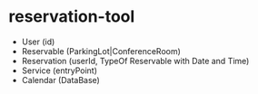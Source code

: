 # reservation-tool

- User (id)
- Reservable (ParkingLot|ConferenceRoom)
- Reservation (userId, TypeOf Reservable with Date and Time)
- Service (entryPoint)
- Calendar (DataBase)
